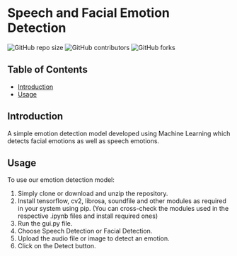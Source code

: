 # Speech and Facial Emotion Detection

![GitHub repo size](https://img.shields.io/github/repo-size/Shuaib21803/Speech-and-Facial-Emotion-Detection)
![GitHub contributors](https://img.shields.io/github/contributors/Shuaib21803/Speech-and-Facial-Emotion-Detection)
![GitHub forks](https://img.shields.io/github/forks/Shuaib21803/Speech-and-Facial-Emotion-Detection)

## Table of Contents
- [Introduction](#introduction)
- [Usage](#usage)

## Introduction

A simple emotion detection model developed using Machine Learning which detects facial emotions as well as speech emotions.

## Usage
To use our emotion detection model:
  1. Simply clone or download and unzip the repository.
  2. Install tensorflow, cv2, librosa, soundfile and other modules as required in your system using pip. (You can cross-check the modules used in the 
     respective .ipynb files and install required ones)
  3. Run the gui.py file.
  4. Choose Speech Detection or Facial Detection.
  5. Upload the audio file or image to detect an emotion.
  6. Click on the Detect button.
